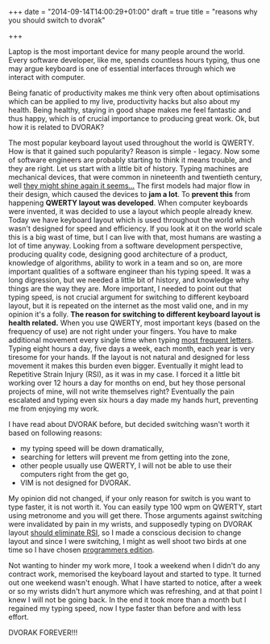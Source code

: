 +++
date = "2014-09-14T14:00:29+01:00"
draft = true
title = "reasons why you should switch to dvorak"

+++

Laptop is the most important device for many people around the world. Every software developer, like me, spends countless hours typing, thus one may argue keyboard is one of essential interfaces through which we interact with computer.

Being fanatic of productivity makes me think very often about optimisations which can be applied to my live, productivity hacks but also about my health. Being healthy, staying in good shape makes me feel fantastic and thus happy, which is of crucial importance to producing great work. Ok, but how it is related to DVORAK?

The most popular keyboard layout used throughout the world is QWERTY. How is that it gained such popularity? Reason is simple - legacy. Now some of software engineers are probably starting to think it means trouble, and they are right.
Let us start with a little bit of history. Typing machines are mechanical devices, that were common in nineteenth and twentieth century, well [they might shine again it seems...](http://time.com/2986091/germany-may-counter-u-s-spying-with-typewriters/) The first models had major flow in their design, which caused the devices to **jam a lot**. To **prevent this** from happening **QWERTY layout was developed**.
When computer keyboards were invented, it was decided to use a layout which people already knew. Today we have keyboard layout which is used throughout the world which wasn't designed for speed and efficiency. If you look at it on the world scale this is a big wast of time, but I can live with that, most humans are wasting a lot of time anyway.
Looking from a software development perspective, producing quality code, designing good architecture of a product, knowledge of algorithms, ability to work in a team and so on, are more important qualities of a software engineer than his typing speed.
It was a long digression, but we needed a little bit of history, and knowledge why things are the way they are. More important, I needed to point out that typing speed, is not crucial argument for switching to different keyboard layout, but it is repeated on the internet as the most valid one, and in my opinion it's a folly.
**The reason for switching to different keyboard layout is health related.** When you use QWERTY, most important keys (based on the frequency of use) are not right under your fingers. You have to make additional movement every single time when typing [most frequent letters](https://en.wikipedia.org/wiki/Letter_frequency). Typing eight hours a day, five days a week, each month, each year is very tiresome for your hands. If the layout is not natural and designed for less movement it makes this burden even bigger. Eventually it might lead to Repetitive Strain Injury (RSI), as it was in my case. I forced it a little bit working over 12 hours a day for months on end, but hey those personal projects of mine, will not write themselves right?
Eventually the pain escalated and typing even six hours a day made my hands hurt, preventing me from enjoying my work.

I have read about DVORAK before, but decided switching wasn't worth it based on following reasons:

* my typing speed will be down dramatically,
* searching for letters will prevent me from getting into the zone,
* other people usually use QWERTY, I will not be able to use their computers right from the get go,
* VIM is not designed for DVORAK.

My opinion did not changed, if your only reason for switch is you want to type faster, it is not worth it. You can easily type 100 wpm on QWERTY, start using metronome and you will get there. Those arguments against switching were invalidated by pain in my wrists, and supposedly typing on DVORAK layout [should eliminate RSI](http://matt.might.net/articles/preventing-and-managing-rsi/), so I made a conscious decision to change layout and since I were  switching, I might as well shoot two birds at one time so I have chosen [programmers edition](http://www.kaufmann.no/roland/dvorak/).

Not wanting to hinder my work more, I took a weekend when I didn't do any contract work, memorised the keyboard layout and started to type. It turned out one weekend wasn't enough. What I have started to notice, after a week or so my wrists didn't hurt anymore which was refreshing, and at that point I knew I will not be going back. In the end it took more than a month but I regained my typing speed, now I type faster than before and with less effort.

DVORAK FOREVER!!!
